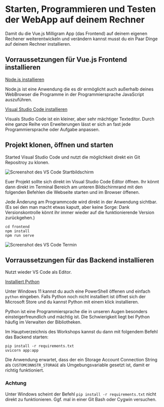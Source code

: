 # Starten, Programmieren und Testen der WebApp auf deinem Rechner

Damit du die Vue.js Milligram App (das Frontend) auf deinem eigenen Rechener weiterentwickeln und verändern kannst musst du ein Paar Dinge auf deinem Rechner installieren.

## Vorraussetzungen für Vue.js Frontend installieren

[Node.js installieren](https://nodejs.org/en/download/)

Node.js ist eine Anwendung die es dir ermöglicht auch außerhalb deines WebBrowser die Programme in der Programmiersprache JavaScript auszuführen.

[Visual Studio Code installieren](https://code.visualstudio.com/)

Visuals Studio Code ist ein kleiner, aber sehr mächtiger Texteditor. Durch eine ganze Reihe von Erweiterungen lässt er sich an fast jede Programmiersprache oder Aufgabe anpassen.

## Projekt klonen, öffnen und starten

Started Visual Studio Code und nutzt die möglichkeit direkt ein Git Repositroy zu klonen.

![Screenshot des VS Code Startbildschirm](./images/vscode-clone-github.png)

Euer Projekt sollte sich direkt im Visual Studio Code Editor öffnen. Ihr könnt dann direkt im Terminal Bereich am unteren Bildschirmrand mit den folgenden Befehlen die Webseite starten und im Browser öffenen.

Jede Änderung am Programmcode wird direkt in der Anwendung sichtbar. (Es sei den man macht etwas kaputt, aber keine Sorge: Dank Versionskontrolle könnt ihr immer wieder auf die funktionierende Version zurückgehen.)

```shell
cd frontend
npm install
npm run serve
```

![Screenshot des VS Code Termin](./images/vscode-terminal.png)

## Vorraussetzungen für das Backend installieren

Nutzt wieder VS Code als Editor.

[Installiert Python](https://www.python.org/)

Unter Windows 11 kannst du auch eine PowerShell öffenen und einfach `python`
eingeben. Falls Python noch nicht installiert ist öffnet sich der Microsoft
Store und du kannst Python mit einem klick installieren.

Python ist eine Programmiersprache die in unseren Augen besonders
einsteigerfreundlich und mächtig ist. Die Schwierigkeit liegt bei Python häufig
im Verwalten der Bibliotheken.

Im Hauptverzeichnis des Workshops kannst du dann mit folgendem Befehl das Backend starten:

```shell
pip install -r requirements.txt
uvicorn app:app
```

Die Anwendung erwartet, dass der ein Storage Account Connection String als `CUSTOMCONNSTR_STORAGE` als Umgebungsvariable gesetzt ist, damit er richtig funktioniert.

### Achtung

Unter Windows scheint der Befehl `pip install -r requirements.txt` nicht direkt zu funktionieren. Ggf. mal in einer Git Bash oder Cygwin versuchen.
